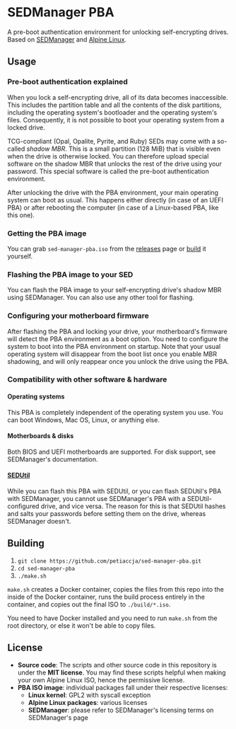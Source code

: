 # SEDManager PBA

A pre-boot authentication environment for unlocking self-encrypting drives. Based on [SEDManager](https://github.com/petiaccja/sed-manager-rs) and [Alpine Linux](https://alpinelinux.org/).

## Usage

### Pre-boot authentication explained

When you lock a self-encrypting drive, all of its data becomes inaccessible. This includes the partition table and all the contents of the disk partitions, including the operating system's bootloader and the operating system's files. Consequently, it is not possible to boot your operating system from a locked drive.

TCG-compliant (Opal, Opalite, Pyrite, and Ruby) SEDs may come with a so-called *shadow MBR*. This is a small partition (128 MiB) that is visible even when the drive is otherwise locked. You can therefore upload special software on the shadow MBR that unlocks the rest of the drive using your password. This special software is called the pre-boot authentication environment.

After unlocking the drive with the PBA environment, your main operating system can boot as usual. This happens either directly (in case of an UEFI PBA) or after rebooting the computer (in case of a Linux-based PBA, like this one).

### Getting the PBA image

You can grab `sed-manager-pba.iso` from the [releases](https://github.com/petiaccja/sed-manager-pba/releases) page or [build](#building) it yourself.

### Flashing the PBA image to your SED

You can flash the PBA image to your self-encrypting drive's shadow MBR using SEDManager. You can also use any other tool for flashing.

### Configuring your motherboard firmware

After flashing the PBA and locking your drive, your motherboard's firmware will detect the PBA environment as a boot option. You need to configure the system to boot into the PBA environment on startup. Note that your usual operating system will disappear from the boot list once you enable MBR shadowing, and will only reappear once you unlock the drive using the PBA.

### Compatibility with other software & hardware

#### Operating systems

This PBA is completely independent of the operating system you use. You can boot Windows, Mac OS, Linux, or anything else.

#### Motherboards & disks

Both BIOS and UEFI motherboards are supported. For disk support, see SEDManager's documentation.

#### [SEDUtil](https://sedutil.com/)

While you can flash this PBA with SEDUtil, or you can flash SEDUtil's PBA with SEDManager, you cannot use SEDManager's PBA with a SEDUtil-configured drive, and vice versa. The reason for this is that SEDUtil hashes and salts your passwords before setting them on the drive, whereas SEDManager doesn't.

## Building

1. `git clone https://github.com/petiaccja/sed-manager-pba.git`
2. `cd sed-manager-pba`
3. `./make.sh`

`make.sh` creates a Docker container, copies the files from this repo into the inside of the Docker container, runs the build process entirely in the container, and copies out the final ISO to `./build/*.iso`.

You need to have Docker installed and you need to run `make.sh` from the root directory, or else it won't be able to copy files.

## License

- **Source code**: The scripts and other source code in this repository is under the **MIT license**. You may find these scripts helpful when making your own Alpine Linux ISO, hence the permissive license.
- **PBA ISO image**: individual packages fall under their respective licenses:
  - **Linux kernel**: GPL2 with syscall exception
  - **Alpine Linux packages**: various licenses
  - **SEDManager**: please refer to SEDManager's licensing terms on SEDManager's page